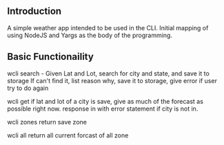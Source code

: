 ## Introduction

A simple weather app intended to be used in the CLI. 
Initial mapping of using NodeJS and Yargs as the body of the programming.


## Basic Functionaility

wcli search -
Given Lat and Lot, search for city and state, and save it to storage
If can't find it, list reason why, save it to storage, give error if user try to do again

wcli get <name>
if lat and lot of a city is save, give as much of the forecast as possible right now.
response in with error statement if city is not in.

wcli zones
return save zone

wcli all
return all current forcast of all zone